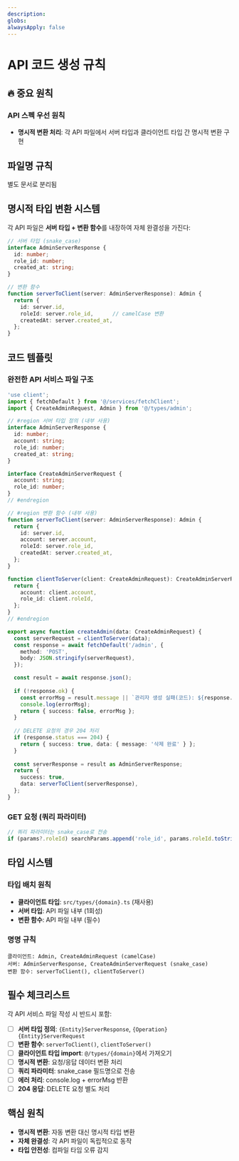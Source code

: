 ```yaml
---
description: 
globs: 
alwaysApply: false
---
```

# API 코드 생성 규칙

## 🔥 중요 원칙

### **API 스펙 우선 원칙**
- **명시적 변환 처리**: 각 API 파일에서 서버 타입과 클라이언트 타입 간 명시적 변환 구현

## 파일명 규칙

별도 문서로 분리됨

## 명시적 타입 변환 시스템

각 API 파일은 **서버 타입 + 변환 함수**를 내장하여 자체 완결성을 가진다:

```typescript
// 서버 타입 (snake_case)
interface AdminServerResponse {
  id: number;
  role_id: number;
  created_at: string;
}

// 변환 함수
function serverToClient(server: AdminServerResponse): Admin {
  return {
    id: server.id,
    roleId: server.role_id,      // camelCase 변환
    createdAt: server.created_at,
  };
}
```

## 코드 템플릿

### 완전한 API 서비스 파일 구조
```typescript
'use client';
import { fetchDefault } from '@/services/fetchClient';
import { CreateAdminRequest, Admin } from '@/types/admin';

// #region 서버 타입 정의 (내부 사용)
interface AdminServerResponse {
  id: number;
  account: string;
  role_id: number;
  created_at: string;
}

interface CreateAdminServerRequest {
  account: string;
  role_id: number;
}
// #endregion

// #region 변환 함수 (내부 사용)
function serverToClient(server: AdminServerResponse): Admin {
  return {
    id: server.id,
    account: server.account,
    roleId: server.role_id,
    createdAt: server.created_at,
  };
}

function clientToServer(client: CreateAdminRequest): CreateAdminServerRequest {
  return {
    account: client.account,
    role_id: client.roleId,
  };
}
// #endregion

export async function createAdmin(data: CreateAdminRequest) {
  const serverRequest = clientToServer(data);
  const response = await fetchDefault('/admin', {
    method: 'POST',
    body: JSON.stringify(serverRequest),
  });

  const result = await response.json();
  
  if (!response.ok) {
    const errorMsg = result.message || `관리자 생성 실패(코드): ${response.status}`;
    console.log(errorMsg);
    return { success: false, errorMsg };
  }
  
  // DELETE 요청의 경우 204 처리
  if (response.status === 204) {
    return { success: true, data: { message: '삭제 완료' } };
  }
  
  const serverResponse = result as AdminServerResponse;
  return {
    success: true,
    data: serverToClient(serverResponse),
  };
}
```

### GET 요청 (쿼리 파라미터)
```typescript
// 쿼리 파라미터는 snake_case로 전송
if (params?.roleId) searchParams.append('role_id', params.roleId.toString());
```



## 타입 시스템

### 타입 배치 원칙
- **클라이언트 타입**: `src/types/{domain}.ts` (재사용)
- **서버 타입**: API 파일 내부 (1회성)
- **변환 함수**: API 파일 내부 (필수)

### 명명 규칙
```
클라이언트: Admin, CreateAdminRequest (camelCase)
서버: AdminServerResponse, CreateAdminServerRequest (snake_case)
변환 함수: serverToClient(), clientToServer()
```

## 필수 체크리스트

각 API 서비스 파일 작성 시 반드시 포함:

- [ ] **서버 타입 정의**: `{Entity}ServerResponse`, `{Operation}{Entity}ServerRequest`
- [ ] **변환 함수**: `serverToClient()`, `clientToServer()`  
- [ ] **클라이언트 타입 import**: `@/types/{domain}`에서 가져오기
- [ ] **명시적 변환**: 요청/응답 데이터 변환 처리
- [ ] **쿼리 파라미터**: snake_case 필드명으로 전송
- [ ] **에러 처리**: console.log + errorMsg 반환
- [ ] **204 응답**: DELETE 요청 별도 처리

## 핵심 원칙

- **명시적 변환**: 자동 변환 대신 명시적 타입 변환
- **자체 완결성**: 각 API 파일이 독립적으로 동작
- **타입 안전성**: 컴파일 타임 오류 감지
